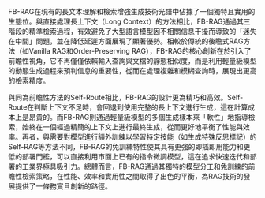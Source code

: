 FB-RAG在現有的長文本理解和檢索增強生成技術光譜中佔據了一個獨特且實用的生態位。與直接處理長上下文（Long Context）的方法相比，FB-RAG通過其三階段的精準檢索過程，有效避免了大型語言模型因不相關信息干擾而導致的「迷失在中間」問題，並在降低延遲方面展現了顯著優勢。相較於傳統的後瞻式RAG方法（如Vanilla RAG和Order-Preserving RAG），FB-RAG的核心創新在於引入了前瞻性視角，它不再僅僅依賴輸入查詢與文檔的靜態相似度，而是利用輕量級模型的動態生成過程來預判信息的重要性，從而在處理複雜和模糊查詢時，展現出更高的檢索精度。

與同為前瞻性方法的Self-Route相比，FB-RAG的設計更為精巧和高效。Self-Route在判斷上下文不足時，會回退到使用完整的長上下文進行生成，這在計算成本上是昂貴的。而FB-RAG則通過輕量級模型的多個生成樣本來「軟性」地指導檢索，始終在一個經過精簡的上下文上進行最終生成，從而更好地平衡了性能與效率。再者，與需要對模型進行額外訓練以學習特定技能（如生成特殊反思標記）的Self-RAG等方法不同，FB-RAG的免訓練特性使其具有更強的即插即用能力和更低的部署門檻，可以直接利用市面上已有的指令微調模型，這在追求快速迭代和部署的工業界極具吸引力。總體而言，FB-RAG通過其獨特的模型分工和免訓練的前瞻性檢索策略，在性能、效率和實用性之間取得了出色的平衡，為RAG技術的發展提供了一條務實且創新的路徑。